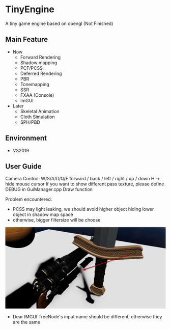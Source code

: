 # TinyEngine
A tiny game engine based on opengl (Not Finished)

## Main Feature
- Now
	- Forward Rendering
	- Shadow mapping
	- PCF/PCSS
	- Deferred Rendering
	- PBR
	- Tonemapping
	- SSR
	- FXAA (Console)
	- ImGUI
 - Later
	- Skeletal Animation 
	- Cloth Simulation
	- SPH/PBD

## Environment
 - VS2019

## User Guide
Camera Control: W/S/A/D/Q/E  forward / back / left / right / up / down
H -> hide mouse cursor
If you want to show different pass texture, please define DEBUG in GuiManager.cpp Draw function

Problem encountered:
 - PCSS may light leaking, we should avoid higher object hiding lower object in shadow map space
 - otherwise, bigger filtersize will be choose

![PCSS_Light_Leaking](./image/PCSS_light_leaking.jpg)


 - Dear IMGUI TreeNode's input name should be different, otherwise they are the same